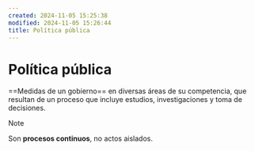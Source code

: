 ```yaml
---
created: 2024-11-05 15:25:38
modified: 2024-11-05 15:26:44
title: Política pública
---
```


# Política pública

==Medidas de un gobierno== en diversas áreas de su competencia, que resultan de un proceso que incluye estudios, investigaciones y toma de decisiones.

> [!note]
> Son **procesos continuos**, no actos aislados.
